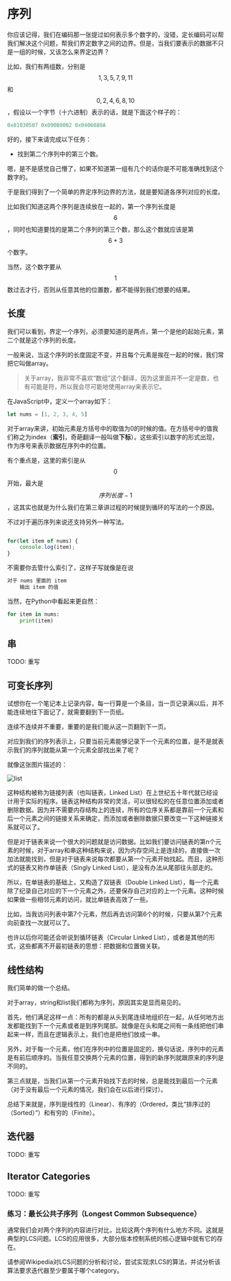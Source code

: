 # 序列

你应该记得，我们在编码那一张提过如何表示多个数字的，没错，定长编码可以帮我们解决这个问题，帮我们界定数字之间的边界。但是，当我们要表示的数据不只是一组的时候，又该怎么来界定边界？

比如，我们有两组数，分别是$$1,3,5,7,9,11$$和$$0,2,4,6,8,10$$，假设以一个字节（十六进制）表示的话，就是下面这个样子的：

```cpp
0x01030507 0x090B0002 0x0406080A
```

好的，接下来请完成以下任务：

* 找到第二个序列中的第三个数。

嗯，是不是感觉自己懵了，如果不知道第一组有几个的话你是不可能准确找到这个数字的。

于是我们得到了一个简单的界定序列边界的方法，就是要知道各序列对应的长度。

比如我们知道这两个序列是连续放在一起的，第一个序列长度是$$6$$，同时也知道要找的是第二个序列的第三个数，那么这个数就应该是第$$6+3$$个数字。

当然，这个数字要从$$1$$数过去才行，否则从任意其他的位置数，都不能得到我们想要的结果。

## 长度

我们可以看到，界定一个序列，必须要知道的是两点，第一个是他的起始元素，第二个就是这个序列的长度。

一般来说，当这个序列的长度固定不变，并且每个元素是挨在一起的时候，我们常把它叫做array。

> 关于array，我非常不喜欢“数组”这个翻译，因为这里面并不一定是数，也有可能是符，所以我会尽可能地使用array来表示它。

在JavaScript中，定义一个array如下：

```javascript
let nums = [1, 2, 3, 4, 5]
```

对于array来讲，初始元素是方括号中的取值为0的时候的值。在方括号中的值我们称之为index（**索引**，奇葩翻译一般叫做**下标**）。这些索引以数字的形式出现，作为序号来表示数据在序列中的位置。

有个重点是，这里的索引是从$$0$$开始，最大是$$序列长度-1$$，这其实也就是为什么我们在第三章讲过程的时候提到循环的写法的一个原因。

不过对于遍历序列来说还支持另外一种写法。

```javascript

for(let item of nums) {
    console.log(item);
}
```

不需要你去管什么索引了，这样子写就像是在说

```javascript
对于 nums 里面的 item
    输出 item 的值
```

当然，在Python中看起来更自然：

```python
for item in nums:
    print(item)
```

## 串

TODO: 重写


## 可变长序列

试想你在一个笔记本上记录内容，每一行算是一个条目，当一页记录满以后，并不能连续地往下面记了，就需要翻到下一页纸。

连续不连续并不重要，重要的是我们能从这一页翻到下一页。

对应到我们的序列表示上，只要当前元素能够记录下一个元素的位置，是不是就表示我们的序列就能从第一个元素全部找出来了呢？

就像这张图片描述的：

![list](https://upload.wikimedia.org/wikipedia/commons/thumb/1/1b/Cons-cells.svg/320px-Cons-cells.svg.png)

这种结构被称为链接列表（也叫链表，Linked List）在上世纪五十年代就已经设计用于实际的程序。链表这种结构非常的灵活，可以很轻松的在任意位置添加或者删除数据。因为并不需要内存结构上的连续，所有的位序关系都是靠前一个元素和后一个元素之间的链接关系来确定，而添加或者删除数据只要改变一下这种链接关系就可以了。

但是对于链表来说一个很大的问题就是访问数据。比如我们要访问链表的第n个元素的时候，对于array和串这种结构来说，因为内存空间上是连续的，直接做一次加法就能找到，但是对于链表来说每次都要从第一个元素开始找起。而且，这种形式的链表又称作单链表（Singly Linked List），是没有办法从尾部往头部走的。

所以，在单链表的基础上，又构造了双链表（Double Linked List），每一个元素除了纪录自己对应的下一个元素之外，还要保存自己对应的上一个元素。这种时候如果做一些相邻元素的访问，就比单链表高效了一些。

比如，当我访问列表中第7个元素，然后再去访问第6个的时候，只要从第7个元素向前查找一次就可以了。

也许以后你可能还会听说到循环链表（Circular Linked List），或者是其他的形式，这些都离不开最初链表的思想：把数据和位置做关联。

## 线性结构

我们简单的做一个总结。

对于array，string和list我们都称为序列，原因其实是显而易见的。

首先，他们满足这样一点：所有的都是从头到尾连续地组织在一起，从任何地方出发都能找到下一个元素或者是到序列尾部。就像是在头和尾之间有一条线把他们串起来一样，而且在逻辑表示上，我们也是把他们放成一串。

另外，对于每一个元素，他们在序列中的位置是固定的，换句话说，序列中的元素是有前后顺序的。当我任意交换两个元素的位置，得到的新序列就跟原来的序列是不同的。

第三点就是，当我们从第一个元素开始找下去的时候，总是能找到最后一个元素（对于没有最后一个元素的情况，我们会在以后进行探讨）。

总结下来就是，序列是线性的（Linear）、有序的（Ordered，类比“排序过的（Sorted）”）和有穷的（Finite）。

## 迭代器

TODO: 重写

## Iterator Categories

TODO: 重写

### 练习：最长公共子序列（Longest Common Subsequence）

通常我们会对两个序列的内容进行对比，比较这两个序列有什么地方不同。这就是典型的LCS问题。LCS的应用很多，大部分版本控制系统的核心逻辑中就有它的存在。

请参阅Wikipedia对LCS问题的分析和讨论，尝试实现求LCS的算法，并试分析该算法要求迭代器至少要属于哪个category。

